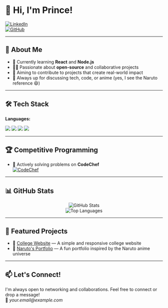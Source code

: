 # 👋 Hi, I'm Prince!

[![LinkedIn](https://img.shields.io/badge/-LinkedIn-blue?style=flat&logo=linkedin&logoColor=white)](https://linkedin.com/in/your-profile)  
[![GitHub](https://img.shields.io/badge/-GitHub-181717?style=flat&logo=github&logoColor=white)](https://github.com/Princet806)

---

## 🚀 About Me

- 🌱 Currently learning **React** and **Node.js**
- 🧑‍💻 Passionate about **open-source** and collaborative projects
- 🎯 Aiming to contribute to projects that create real-world impact
- 💬 Always up for discussing tech, code, or anime (yes, I see the Naruto reference 😄)

---

## 🛠️ Tech Stack

**Languages:**  
<p>
  <img src="https://img.shields.io/badge/Python-3776AB?style=flat&logo=python&logoColor=white" />
  <img src="https://img.shields.io/badge/JavaScript-F7DF1E?style=flat&logo=javascript&logoColor=black" />
  <img src="https://img.shields.io/badge/C-A8B9CC?style=flat&logo=c&logoColor=black" />
  <img src="https://img.shields.io/badge/C++-00599C?style=flat&logo=c%2B%2B&logoColor=white" />
</p>

---

## 🏆 Competitive Programming

- 🚀 Actively solving problems on **CodeChef**  
  [![CodeChef](https://img.shields.io/badge/CodeChef-5B4636?style=flat&logo=codechef&logoColor=white)](https://www.codechef.com/users/chefprince)

---

## 📊 GitHub Stats

<p align="center">
  <img src="https://github-readme-stats.vercel.app/api?username=Princekumar-git&show_icons=true&theme=radical" alt="GitHub Stats" />
  <br/>
  <img src="https://github-readme-stats.vercel.app/api/top-langs/?username=Princekumar-git&layout=compact&theme=radical" alt="Top Languages" />
</p>

---

## 🌟 Featured Projects

- 🔗 [College Website](https://github.com/Princet806/project1) — A simple and responsive college website  
- 🔗 [Naruto's Portfolio](https://github.com/Princet806/project2) — A fun portfolio inspired by the Naruto anime universe

---

## 📫 Let's Connect!

I'm always open to networking and collaborations. Feel free to connect or drop a message!  
📩 _your.email@example.com_
